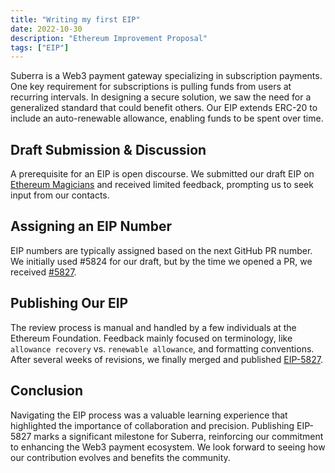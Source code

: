 ```yaml
---
title: "Writing my first EIP"
date: 2022-10-30
description: "Ethereum Improvement Proposal"
tags: ["EIP"]
---
```


Suberra is a Web3 payment gateway specializing in subscription payments. One key requirement for subscriptions is pulling funds from users at recurring intervals. In designing a secure solution, we saw the need for a generalized standard that could benefit others. Our EIP extends ERC-20 to include an auto-renewable allowance, enabling funds to be spent over time.

## Draft Submission & Discussion

A prerequisite for an EIP is open discourse. We submitted our draft EIP on [Ethereum Magicians](https://ethereum-magicians.org/t/eip-5827-auto-renewable-allowance-extension/10392) and received limited feedback, prompting us to seek input from our contacts.

## Assigning an EIP Number

EIP numbers are typically assigned based on the next GitHub PR number. We initially used #5824 for our draft, but by the time we opened a PR, we received [#5827](https://github.com/ethereum/EIPs/pull/5827).

## Publishing Our EIP

The review process is manual and handled by a few individuals at the Ethereum Foundation. Feedback mainly focused on terminology, like `allowance recovery` vs. `renewable allowance`, and formatting conventions. After several weeks of revisions, we finally merged and published [EIP-5827](https://eips.ethereum.org/EIPS/eip-5827).

## Conclusion

Navigating the EIP process was a valuable learning experience that highlighted the importance of collaboration and precision. Publishing EIP-5827 marks a significant milestone for Suberra, reinforcing our commitment to enhancing the Web3 payment ecosystem. We look forward to seeing how our contribution evolves and benefits the community.
